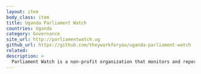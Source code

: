 ```yaml
---
layout: item
body_class: item
title: Uganda Parliament Watch
countries: Uganda
category: Governance
site_url: http://parliamentwatch.ug
github_url: https://github.com/theyworkforyou/uganda-parliament-watch
related: 
description: >
  Par­lia­ment Watch is a non-profit or­ga­ni­za­tion that mon­i­tors and re­ports on the work of the Par­lia­ment of Uganda.
---
```

